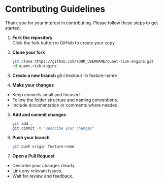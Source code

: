 # Contributing Guidelines

Thank you for your interest in contributing. Please follow these steps to get started:

1. **Fork the repository**  
   Click the fork button in GitHub to create your copy.

2. **Clone your fork**  
   ```bash
   git clone https://github.com/YOUR_USERNAME/quant-risk-engine.git
   cd quant-risk-engine
3. **Create a new branch** 
   git checkout -b feature-name
4. **Make your changes**
- Keep commits small and focused.
- Follow the folder structure and naming conventions.
- Include documentation or comments where needed.
5. **Add and commit changes**
    ```bash
    git add .
    git commit -m "Describe your changes"
6. **Push your branch**
   ```bash
   git push origin feature-name
7. **Open a Pull Request**
- Describe your changes clearly.
- Link any relevant issues.
- Wait for review and feedback.
